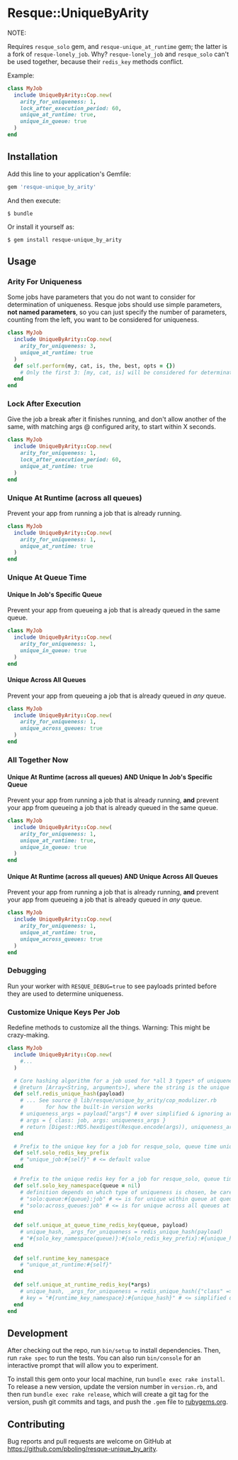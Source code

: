 # Resque::UniqueByArity

NOTE:

Requires `resque_solo` gem, and `resque-unique_at_runtime` gem; the latter is a fork of `resque-lonely_job`.
Why? `resque-lonely_job` and `resque_solo` can't be used together, because their `redis_key` methods conflict.

Example:

```ruby
class MyJob
  include UniqueByArity::Cop.new(
    arity_for_uniqueness: 1,
    lock_after_execution_period: 60,
    unique_at_runtime: true,
    unique_in_queue: true
  )
end
```

## Installation

Add this line to your application's Gemfile:

```ruby
gem 'resque-unique_by_arity'
```

And then execute:

    $ bundle

Or install it yourself as:

    $ gem install resque-unique_by_arity

## Usage

### Arity For Uniqueness

Some jobs have parameters that you do not want to consider for determination of uniqueness.  Resque jobs should use simple parameters, **not named parameters**, so you can just specify the number of parameters, counting from the left, you want to be considered for uniqueness.

```ruby
class MyJob
  include UniqueByArity::Cop.new(
    arity_for_uniqueness: 3,
    unique_at_runtime: true
  )
  def self.perform(my, cat, is, the, best, opts = {})
    # Only the first 3: [my, cat, is] will be considered for determination of uniqueness
  end
end
```

### Lock After Execution

Give the job a break after it finishes running, and don't allow another of the same, with matching args @ configured arity, to start within X seconds.

```ruby
class MyJob
  include UniqueByArity::Cop.new(
    arity_for_uniqueness: 1,
    lock_after_execution_period: 60,
    unique_at_runtime: true
  )
end
```

### Unique At Runtime (across all queues)

Prevent your app from running a job that is already running.

```ruby
class MyJob
  include UniqueByArity::Cop.new(
    arity_for_uniqueness: 1,
    unique_at_runtime: true
  )
end
```

### Unique At Queue Time

#### Unique In Job's Specific Queue

Prevent your app from queueing a job that is already queued in the same queue.

```ruby
class MyJob
  include UniqueByArity::Cop.new(
    arity_for_uniqueness: 1,
    unique_in_queue: true
  )
end
```

#### Unique Across All Queues

Prevent your app from queueing a job that is already queued in *any* queue.

```ruby
class MyJob
  include UniqueByArity::Cop.new(
    arity_for_uniqueness: 1,
    unique_across_queues: true
  )
end
```

### All Together Now

#### Unique At Runtime (across all queues) AND Unique In Job's Specific Queue

Prevent your app from running a job that is already running, **and**
prevent your app from queueing a job that is already queued in the same queue.

```ruby
class MyJob
  include UniqueByArity::Cop.new(
    arity_for_uniqueness: 1,
    unique_at_runtime: true,
    unique_in_queue: true
  )
end
```

#### Unique At Runtime (across all queues) AND Unique Across All Queues

Prevent your app from running a job that is already running, **and**
prevent your app from queueing a job that is already queued in *any* queue.

```ruby
class MyJob
  include UniqueByArity::Cop.new(
    arity_for_uniqueness: 1,
    unique_at_runtime: true,
    unique_across_queues: true
  )
end
```

### Debugging

Run your worker with `RESQUE_DEBUG=true` to see payloads printed before they are used to determine uniqueness.

### Customize Unique Keys Per Job

Redefine methods to customize all the things.  Warning: This might be crazy-making.

```ruby
class MyJob
  include UniqueByArity::Cop.new(
    #...
  )

  # Core hashing algorithm for a job used for *all 3 types* of uniqueness 
  # @return [Array<String, arguments>], where the string is the unique digest, and arguments are the specific args that were used to calculate the digest 
  def self.redis_unique_hash(payload)
    # ... See source @ lib/resque/unique_by_arity/cop_modulizer.rb 
    #       for how the built-in version works
    # uniqueness_args = payload["args"] # over simplified & ignoring arity
    # args = { class: job, args: uniqueness_args }
    # return [Digest::MD5.hexdigest(Resque.encode(args)), uniqueness_args]
  end

  # Prefix to the unique key for a job for resque_solo, queue time uniqueness 
  def self.solo_redis_key_prefix
    # "unique_job:#{self}" # <= default value
  end

  # Prefix to the unique redis key for a job for resque_solo, queue time uniqueness 
  def self.solo_key_namespace(queue = nil)
    # definition depends on which type of uniqueness is chosen, be careful if you customize
    # "solo:queue:#{queue}:job" # <= is for unique within queue at queue time
    # "solo:across_queues:job" # <= is for unique across all queues at queue time
  end
  
  def self.unique_at_queue_time_redis_key(queue, payload)
    # unique_hash, _args_for_uniqueness = redis_unique_hash(payload)
    # "#{solo_key_namespace(queue)}:#{solo_redis_key_prefix}:#{unique_hash}"
  end
  
  def self.runtime_key_namespace
    # "unique_at_runtime:#{self}"
  end
  
  def self.unique_at_runtime_redis_key(*args)
    # unique_hash, _args_for_uniqueness = redis_unique_hash({"class" => self.to_s, "args" => args})
    # key = "#{runtime_key_namespace}:#{unique_hash}" # <= simplified default
  end
end
```

## Development

After checking out the repo, run `bin/setup` to install dependencies. Then, run `rake spec` to run the tests. You can also run `bin/console` for an interactive prompt that will allow you to experiment.

To install this gem onto your local machine, run `bundle exec rake install`. To release a new version, update the version number in `version.rb`, and then run `bundle exec rake release`, which will create a git tag for the version, push git commits and tags, and push the `.gem` file to [rubygems.org](https://rubygems.org).

## Contributing

Bug reports and pull requests are welcome on GitHub at https://github.com/pboling/resque-unique_by_arity.

